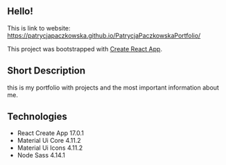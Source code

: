 ## Hello! 

This is link to website: https://patrycjapaczkowska.github.io/PatrycjaPaczkowskaPortfolio/

This project was bootstrapped with [Create React App](https://github.com/facebook/create-react-app).

## Short Description
this is my portfolio with projects and the most important information about me.

## Technologies 
* React Create App 17.0.1
* Material Ui Core 4.11.2
* Material Ui Icons 4.11.2
* Node Sass 4.14.1

